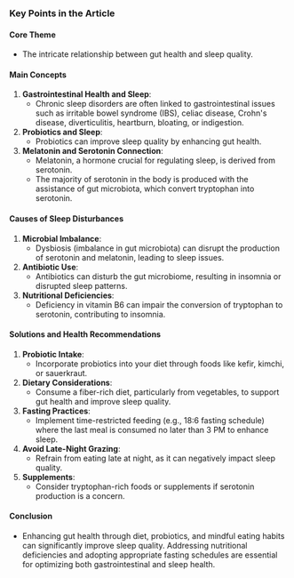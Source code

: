 ### Key Points in the Article

#### Core Theme
- The intricate relationship between gut health and sleep quality.

#### Main Concepts
1. **Gastrointestinal Health and Sleep**: 
   - Chronic sleep disorders are often linked to gastrointestinal issues such as irritable bowel syndrome (IBS), celiac disease, Crohn's disease, diverticulitis, heartburn, bloating, or indigestion.
2. **Probiotics and Sleep**:
   - Probiotics can improve sleep quality by enhancing gut health.
3. **Melatonin and Serotonin Connection**:
   - Melatonin, a hormone crucial for regulating sleep, is derived from serotonin.
   - The majority of serotonin in the body is produced with the assistance of gut microbiota, which convert tryptophan into serotonin.

#### Causes of Sleep Disturbances
1. **Microbial Imbalance**:
   - Dysbiosis (imbalance in gut microbiota) can disrupt the production of serotonin and melatonin, leading to sleep issues.
2. **Antibiotic Use**:
   - Antibiotics can disturb the gut microbiome, resulting in insomnia or disrupted sleep patterns.
3. **Nutritional Deficiencies**:
   - Deficiency in vitamin B6 can impair the conversion of tryptophan to serotonin, contributing to insomnia.

#### Solutions and Health Recommendations
1. **Probiotic Intake**:
   - Incorporate probiotics into your diet through foods like kefir, kimchi, or sauerkraut.
2. **Dietary Considerations**:
   - Consume a fiber-rich diet, particularly from vegetables, to support gut health and improve sleep quality.
3. **Fasting Practices**:
   - Implement time-restricted feeding (e.g., 18:6 fasting schedule) where the last meal is consumed no later than 3 PM to enhance sleep.
4. **Avoid Late-Night Grazing**:
   - Refrain from eating late at night, as it can negatively impact sleep quality.
5. **Supplements**:
   - Consider tryptophan-rich foods or supplements if serotonin production is a concern.

#### Conclusion
- Enhancing gut health through diet, probiotics, and mindful eating habits can significantly improve sleep quality. Addressing nutritional deficiencies and adopting appropriate fasting schedules are essential for optimizing both gastrointestinal and sleep health.